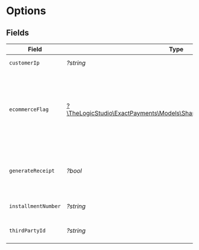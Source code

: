 # Options


## Fields

| Field                                                                                                                  | Type                                                                                                                   | Required                                                                                                               | Description                                                                                                            | Example                                                                                                                |
| ---------------------------------------------------------------------------------------------------------------------- | ---------------------------------------------------------------------------------------------------------------------- | ---------------------------------------------------------------------------------------------------------------------- | ---------------------------------------------------------------------------------------------------------------------- | ---------------------------------------------------------------------------------------------------------------------- |
| `customerIp`                                                                                                           | *?string*                                                                                                              | :heavy_minus_sign:                                                                                                     | IP of the customer.                                                                                                    | 198.168.71.51                                                                                                          |
| `ecommerceFlag`                                                                                                        | [?\TheLogicStudio\ExactPayments\Models\Shared\NewPaymentEcommerceFlag](../../Models/Shared/NewPaymentEcommerceFlag.md) | :heavy_minus_sign:                                                                                                     | Used to classify the style of transaction being performed. 2 = Recurring, 3 = Installment.                             |                                                                                                                        |
| `generateReceipt`                                                                                                      | *?bool*                                                                                                                | :heavy_minus_sign:                                                                                                     | Receipt generated or not will be shown in `true` or `false`.                                                           | true                                                                                                                   |
| `installmentNumber`                                                                                                    | *?string*                                                                                                              | :heavy_minus_sign:                                                                                                     | Number for the installment.                                                                                            | 12                                                                                                                     |
| `thirdPartyId`                                                                                                         | *?string*                                                                                                              | :heavy_minus_sign:                                                                                                     | Identication number of third party.                                                                                    | partyid123                                                                                                             |